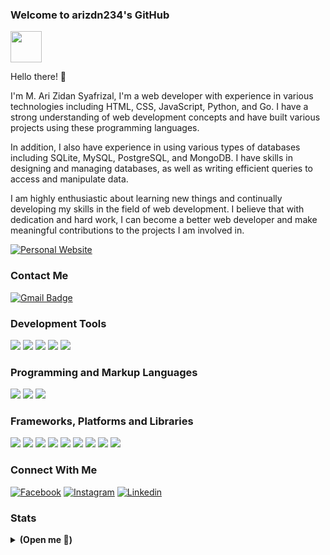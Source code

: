 ### Welcome to arizdn234's GitHub
<img src="https://user-images.githubusercontent.com/74038190/226127923-0e8b7792-7b3c-462b-951b-63c96ba1a5af.gif" width="50">

Hello there! 👋 <br>
<p>I'm M. Ari Zidan Syafrizal, I'm a web developer with
    experience in various technologies including HTML, CSS,
    JavaScript,
    Python, and Go. I have a strong understanding of web development concepts and have built
    various
    projects using these programming languages.</p>
<p>In addition, I also have experience in using various types of databases including SQLite, MySQL,
    PostgreSQL, and MongoDB. I have skills in designing and managing databases, as well as writing
    efficient
    queries to access and manipulate data.</p>
<p>I am highly enthusiastic about learning new things and continually developing my skills in the field
    of
    web development. I believe that with dedication and hard work, I can become a better web developer
    and
    make meaningful contributions to the projects I am involved in.</p>

[![Personal Website](https://img.shields.io/badge/Personal%20Website-255E63?style=for-the-badge&logo=About.me&logoColor=white)](https://github.com/arizdn234)

### Contact Me
[![Gmail Badge](https://img.shields.io/badge/zidanerizal17@gmail.com-D14836?style=for-the-badge&logo=gmail&logoColor=white)](mailto:zidanerizal17@gmail.com)

### Development Tools
![](https://img.shields.io/badge/VSCode-0078D4?style=for-the-badge&logo=visual%20studio%20code&logoColor=white)
![](https://img.shields.io/badge/Postman-FF6C37?style=for-the-badge&logo=Postman&logoColor=white)
![](https://img.shields.io/badge/GIT-E44C30?style=for-the-badge&logo=git&logoColor=white)
![](https://img.shields.io/badge/GitHub-222222?style=for-the-badge&logo=github&logoColor=white)
![](https://img.shields.io/badge/jupyter%20notebook-fc8038?style=for-the-badge&logo=jupyter&logoColor=white)

### Programming and Markup Languages
![](https://img.shields.io/badge/Go-007ACC?style=for-the-badge&logo=go&logoColor=white)
![](https://img.shields.io/badge/Python-0335fc?style=for-the-badge&logo=python&logoColor=white)
![](https://img.shields.io/badge/JavaScript-323330?style=for-the-badge&logo=javascript&logoColor=F7DF1E)

### Frameworks, Platforms and Libraries
![](https://img.shields.io/badge/Pypi-0700de?style=for-the-badge&logo=pypi&logoColor=white)
![](https://img.shields.io/badge/npm-CB3837?style=for-the-badge&logo=npm&logoColor=white)
![](https://img.shields.io/badge/Yarn-3a166e?style=for-the-badge&logo=yarn&logoColor=white)
![](https://img.shields.io/badge/Gin-1c58e6?style=for-the-badge&logo=gin&logoColor=white)
![](https://img.shields.io/badge/prisma-222222?style=for-the-badge&logo=prisma&logoColor=white)
![](https://img.shields.io/badge/sequelize-001bc9?style=for-the-badge&logo=sequelize&logoColor=white)
![](https://img.shields.io/badge/django-033600?style=for-the-badge&logo=django&logoColor=white)
![](https://img.shields.io/badge/streamlit-ff003c?style=for-the-badge&logo=streamlit&logoColor=white)
![](https://img.shields.io/badge/scikit%20learn-f25900?style=for-the-badge&logo=scikitlearn&logoColor=white)

### Connect With Me
[![Facebook](https://img.shields.io/badge/Facebook-1877F2?style=for-the-badge&logo=facebook&logoColor=white)](https://www.facebook.com/profile.php?id=100014165072831)
[![Instagram](https://img.shields.io/badge/Instagram-E4405F?style=for-the-badge&logo=instagram&logoColor=white)](https://www.instagram.com/z.id21/)
[![Linkedin](https://img.shields.io/badge/Linked%20In-0077B5?style=for-the-badge&logo=linkedin&logoColor=white)](https://www.linkedin.com/in/ucup-sedaya-91a840238/)

### Stats
<details>
 <summary><strong>(Open me 👀)</strong></summary>
 <br>
 <p><img src="https://github-readme-streak-stats.herokuapp.com?user=arizdn234&theme=tokyonight&hide_border=true&border_radius=3&card_width=600&card_height=270)](https://git.io/streak-stats" alt="Stat Streak" width="350" /></p>
 <p><img src="https://github-readme-stats.vercel.app/api?username=arizdn234&show_icons=true&theme=tokyonight&hide_border=true&count_private=true&line_height=27" alt="Github Stats" width="350" /></p>
 <p><img src="https://github-readme-stats.vercel.app/api/top-langs/?username=arizdn234&theme=tokyonight&hide_border=true&langs_count=5" alt="Most used languages" width="350" /></p>

</details>
